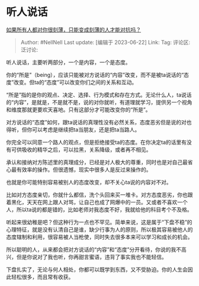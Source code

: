 # 听人说话
[如果所有人都对你很刻薄，只能变成刻薄的人才能对抗吗？](https://www.zhihu.com/question/605091434/answer/3084836593)

> Author: #NellNell
> Last update: [编辑于 2023-06-22]
> Link:
> Tag:
> 评论区:
> 泛讨论:

听人说话，主要听两部分，一个是内容，一个是态度。

你的“所是”（being），应该只能被对方说话的“内容”改变，而不是被ta说话的“态度”改变。但ta的“态度”可以改变你们之间的关系和互动。

“所是”指的是你的观点、决定、选择、行为模式和存在方式。无论什么人，ta说话的“内容”，是就是，不是就不是，说的对你就听，有道理就学习，提供另一个视角和维度那就更要欢天喜地。只有这部分才可能改变你的“所是”。

对方说话的“态度”如何，跟ta说话的真理性没有必然关系，态度恶劣但是说的对也得听，但你可以考虑是继续把ta当朋友，还是把ta当路人。

你完全可以同意一个路人的观点，但是拒绝接受ta的态度。在你决定ta的话里有没有可供吸收的精华之后，可以拉黑，关系降级，或者再不相见。

承认和接纳对方陈述里的真理成分，已经是对人极大的尊重，同时也是对自己最省心最有效率的操作。但很遗憾，现实中很多人是反过来操作的。

也就是你可能特别容易被别人的态度改变，却不关心ta说的内容对不对。

比如对方态度亲切，你就什么都信，洗个头回来买一堆卡。对方态度恶劣，你也跟着黑化，天天在网上跟人对骂，让自己也成了网爆中的一员。又或者不喜欢一个人，所以ta说的都是错的，比如老师对我态度不好，我就给他的科目考个不及格。

听起来很幼稚是吧？但这种行为一点也不罕见。简单来说，这是属于“下盘不稳”的心理特征，就是没有认清自己是谁，缺少行事为人的原则，所以极其容易被他人的态度辖制和利用，很容易被人当枪使，同时失去很多本来可以学习和成长的机会。

所以聪明的人，从来都会把对方说话的“内容”和“态度”分开看待，你说的我不高兴，但是你说对了我也听，你再甜言蜜语，违背了事实我也不能轻信。

下盘扎实了，无论与何人相处，你都可以既学到东西，又不受胁迫。你的人生会因此轻松很多，而且常有收获。
